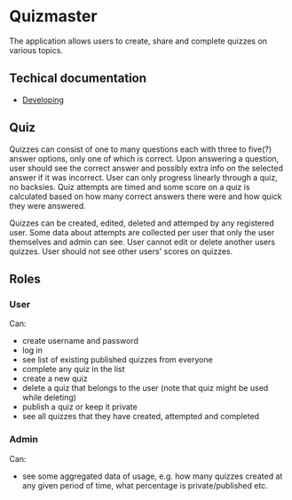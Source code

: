 # Quizmaster

The application allows users to create, share and complete quizzes on various topics.

## Techical documentation

 - [Developing](docs/Howto.md)

## Quiz

Quizzes can consist of one to many questions each with three to five(?) answer options, only one of which is correct. Upon answering a question, user should see the correct answer and possibly extra info on the selected answer if it was incorrect. User can only progress linearly through a quiz, no backsies. Quiz attempts are timed and some score on a quiz is calculated based on how many correct answers there were and how quick they were answered.

Quizzes can be created, edited, deleted and attemped by any registered user. Some data about attempts are collected per user that only the user themselves and admin can see. User cannot edit or delete another users quizzes. User should not see other users' scores on quizzes.

## Roles

### User

Can:
  - create username and password
  - log in
  - see list of existing published quizzes from everyone
  - complete any quiz in the list
  - create a new quiz
  - delete a quiz that belongs to the user (note that quiz might be used while deleting)
  - publish a quiz or keep it private
  - see all quizzes that they have created, attempted and completed

### Admin

Can:
 - see some aggregated data of usage, e.g. how many quizzes created at any given period of time, what percentage is private/published etc.
